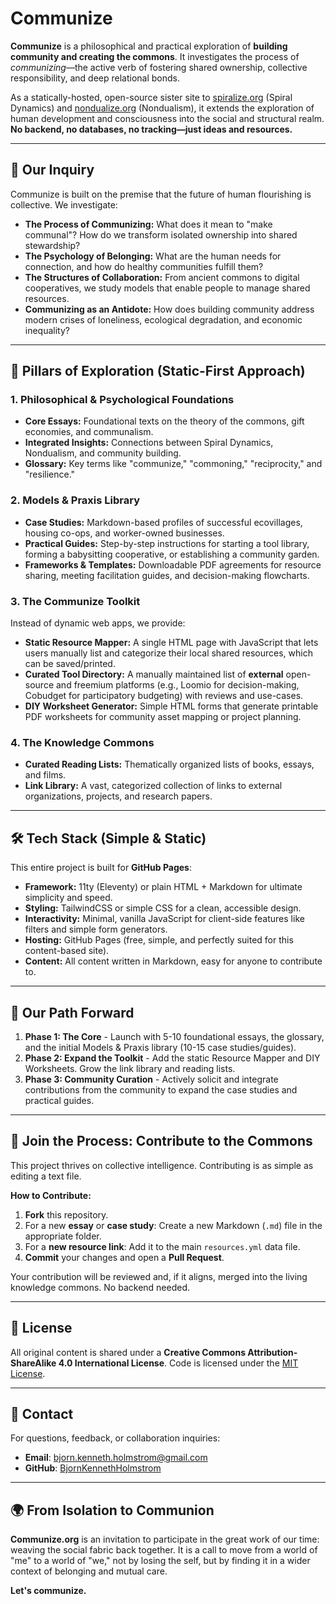 # Communize

**Communize** is a philosophical and practical exploration of **building community and creating the commons**. It investigates the process of *communizing*—the active verb of fostering shared ownership, collective responsibility, and deep relational bonds.

As a statically-hosted, open-source sister site to [spiralize.org](https://spiralize.org) (Spiral Dynamics) and [nondualize.org](https://nondualize.org) (Nondualism), it extends the exploration of human development and consciousness into the social and structural realm. **No backend, no databases, no tracking—just ideas and resources.**

---

## 🌟 **Our Inquiry**

Communize is built on the premise that the future of human flourishing is collective. We investigate:

*   **The Process of Communizing:** What does it mean to "make communal"? How do we transform isolated ownership into shared stewardship?
*   **The Psychology of Belonging:** What are the human needs for connection, and how do healthy communities fulfill them?
*   **The Structures of Collaboration:** From ancient commons to digital cooperatives, we study models that enable people to manage shared resources.
*   **Communizing as an Antidote:** How does building community address modern crises of loneliness, ecological degradation, and economic inequality?

---

## 🔑 **Pillars of Exploration** (Static-First Approach)

### **1. Philosophical & Psychological Foundations**
- **Core Essays:** Foundational texts on the theory of the commons, gift economies, and communalism.
- **Integrated Insights:** Connections between Spiral Dynamics, Nondualism, and community building.
- **Glossary:** Key terms like "communize," "commoning," "reciprocity," and "resilience."

### **2. Models & Praxis Library**
- **Case Studies:** Markdown-based profiles of successful ecovillages, housing co-ops, and worker-owned businesses.
- **Practical Guides:** Step-by-step instructions for starting a tool library, forming a babysitting cooperative, or establishing a community garden.
- **Frameworks & Templates:** Downloadable PDF agreements for resource sharing, meeting facilitation guides, and decision-making flowcharts.

### **3. The Communize Toolkit**
Instead of dynamic web apps, we provide:
- **Static Resource Mapper:** A single HTML page with JavaScript that lets users manually list and categorize their local shared resources, which can be saved/printed.
- **Curated Tool Directory:** A manually maintained list of **external** open-source and freemium platforms (e.g., Loomio for decision-making, Cobudget for participatory budgeting) with reviews and use-cases.
- **DIY Worksheet Generator:** Simple HTML forms that generate printable PDF worksheets for community asset mapping or project planning.

### **4. The Knowledge Commons**
- **Curated Reading Lists:** Thematically organized lists of books, essays, and films.
- **Link Library:** A vast, categorized collection of links to external organizations, projects, and research papers.

---

## 🛠️ **Tech Stack (Simple & Static)**

This entire project is built for **GitHub Pages**:
- **Framework:** 11ty (Eleventy) or plain HTML + Markdown for ultimate simplicity and speed.
- **Styling:** TailwindCSS or simple CSS for a clean, accessible design.
- **Interactivity:** Minimal, vanilla JavaScript for client-side features like filters and simple form generators.
- **Hosting:** GitHub Pages (free, simple, and perfectly suited for this content-based site).
- **Content:** All content written in Markdown, easy for anyone to contribute to.

---

## 🚀 **Our Path Forward**

1.  **Phase 1: The Core** - Launch with 5-10 foundational essays, the glossary, and the initial Models & Praxis library (10-15 case studies/guides).
2.  **Phase 2: Expand the Toolkit** - Add the static Resource Mapper and DIY Worksheets. Grow the link library and reading lists.
3.  **Phase 3: Community Curation** - Actively solicit and integrate contributions from the community to expand the case studies and practical guides.

---

## 🤝 **Join the Process: Contribute to the Commons**

This project thrives on collective intelligence. Contributing is as simple as editing a text file.

**How to Contribute:**
1.  **Fork** this repository.
2.  For a new **essay** or **case study**: Create a new Markdown (`.md`) file in the appropriate folder.
3.  For a **new resource link**: Add it to the main `resources.yml` data file.
4.  **Commit** your changes and open a **Pull Request**.

Your contribution will be reviewed and, if it aligns, merged into the living knowledge commons. No backend needed.

---

## 📜 **License**

All original content is shared under a **Creative Commons Attribution-ShareAlike 4.0 International License**. Code is licensed under the [MIT License](LICENSE).

---

## 💌 **Contact**

For questions, feedback, or collaboration inquiries:
- **Email**: bjorn.kenneth.holmstrom@gmail.com
- **GitHub**: [BjornKennethHolmstrom](https://github.com/BjornKennethHolmstrom)

---

## 🌍 **From Isolation to Communion**

**Communize.org** is an invitation to participate in the great work of our time: weaving the social fabric back together. It is a call to move from a world of "me" to a world of "we," not by losing the self, but by finding it in a wider context of belonging and mutual care.

**Let's communize.**

